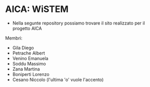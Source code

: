 # AICA: WiSTEM

- Nella segunte repository possiamo trovare il sito realizzato per il progetto AICA

Membri:
- Gila Diego
- Petrache Albert
- Venino Emanuela
- Soddu Massimo
- Zana Martina
- Boniperti Lorenzo
- Cesano Niccolo (l'ultima 'o' vuole l'accento)